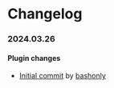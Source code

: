 # Changelog

### 2024.03.26

#### Plugin changes
- [Initial commit](https://github.com/bashonly/yt-dlp-YTCustomChapters/commit/4f76e323ea08a7706227552bd3e6b535d7b1619b) by [bashonly](https://github.com/bashonly)
